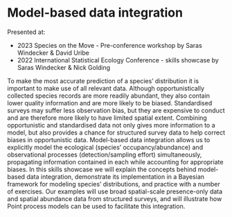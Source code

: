# Model-based data integration 

Presented at:
* 2023 Species on the Move - Pre-conference workshop by Saras Windecker & David Uribe
* 2022 International Statistical Ecology Conference - skills showcase by Saras Windecker & Nick Golding

To make the most accurate prediction of a species’ distribution it is important to make use of all relevant data. Although opportunistically collected species records are more readily abundant, they also contain lower quality information and are more likely to be biased. Standardised surveys may suffer less observation bias, but they are expensive to conduct and are therefore more likely to have limited spatial extent. Combining opportunistic and standardised data not only gives more information to a model, but also provides a chance for structured survey data to help correct biases in opportunistic data. Model-based data integration allows us to explicitly model the ecological (species’ occupancy/abundance) and observational processes (detection/sampling effort) simultaneously, propagating information contained in each while accounting for appropriate biases. In this skills showcase we will explain the concepts behind model-based data integration, demonstrate its implementation in a Bayesian framework for modeling species’ distributions, and practice with a number of exercises. Our examples will use broad spatial-scale presence-only data and spatial abundance data from structured surveys, and will illustrate how Point process models can be used to facilitate this integration. 
